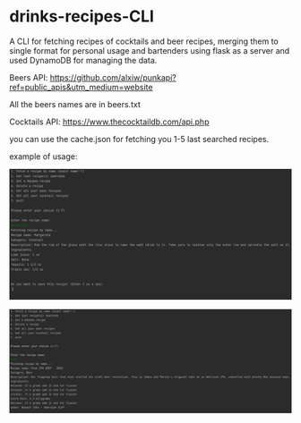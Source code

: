# drinks-recipes-CLI
A CLI for fetching recipes of cocktails and beer recipes, merging them to single format for personal usage and bartenders using flask as a server and used DynamoDB for managing the data.

Beers API: https://github.com/alxiw/punkapi?ref=public_apis&utm_medium=website

All the beers names are in beers.txt

Cocktails API: https://www.thecocktaildb.com/api.php

you can use the cache.json for fetching you 1-5 last searched recipes.

example of usage:

![img.png](pictures/img.png)

![img_1.png](pictures/img_1.png)